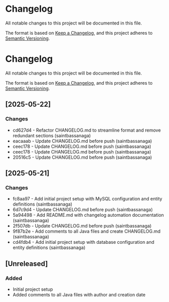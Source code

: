 # Changelog

All notable changes to this project will be documented in this file.

The format is based on [Keep a Changelog](https://keepachangelog.com/en/1.0.0/),
and this project adheres to [Semantic Versioning](https://semver.org/spec/v2.0.0.html).

# Changelog

All notable changes to this project will be documented in this file.

The format is based on [Keep a Changelog](https://keepachangelog.com/en/1.0.0/),
and this project adheres to [Semantic Versioning](https://semver.org/spec/v2.0.0.html).

## [2025-05-22]

### Changes
- cd627d4 - Refactor CHANGELOG.md to streamline format and remove redundant sections (saintbassanaga)
- eacaaab - Update CHANGELOG.md before push (saintbassanaga)
- ceec178 - Update CHANGELOG.md before push (saintbassanaga)
- ceec178 - Update CHANGELOG.md before push (saintbassanaga)
- 20516c5 - Update CHANGELOG.md before push (saintbassanaga)

## [2025-05-21]

### Changes
- fc8aa97 - Add initial project setup with MySQL configuration and entity definitions (saintbassanaga)
- 6d7c9d4 - Update CHANGELOG.md before push (saintbassanaga)
- 5a94498 - Add README.md with changelog automation documentation (saintbassanaga)
- 2f507db - Update CHANGELOG.md before push (saintbassanaga)
- 9f87b2e - Add comments to all Java files and create CHANGELOG.md (saintbassanaga)
- cd4fdb4 - Add initial project setup with database configuration and entity definitions (saintbassanaga)

## [Unreleased]

### Added
- Initial project setup
- Added comments to all Java files with author and creation date
